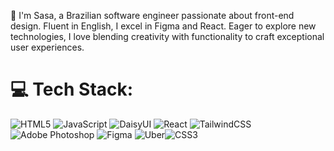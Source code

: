 :pushpin: I'm Sasa, a Brazilian software engineer passionate about front-end design. Fluent in English, I excel in Figma and React. Eager to explore new technologies, I love blending creativity with functionality to craft exceptional user experiences. <br> 

# 💻 Tech Stack:
![HTML5](https://img.shields.io/badge/html5-%23E34F26.svg?style=flat&logo=html5&logoColor=white) ![JavaScript](https://img.shields.io/badge/javascript-%23323330.svg?style=flat&logo=javascript&logoColor=%23F7DF1E) ![DaisyUI](https://img.shields.io/badge/daisyui-5A0EF8?style=flat&logo=daisyui&logoColor=white) ![React](https://img.shields.io/badge/react-%2320232a.svg?style=flat&logo=react&logoColor=%2361DAFB) ![TailwindCSS](https://img.shields.io/badge/tailwindcss-%2338B2AC.svg?style=flat&logo=tailwind-css&logoColor=white) ![Adobe Photoshop](https://img.shields.io/badge/adobe%20photoshop-%2331A8FF.svg?style=flat&logo=adobe%20photoshop&logoColor=white) ![Figma](https://img.shields.io/badge/figma-%23F24E1E.svg?style=flat&logo=figma&logoColor=white) ![Uber](https://img.shields.io/badge/Uber-%23000000.svg?style=flat&logo=Uber&logoColor=white)![CSS3](https://img.shields.io/badge/css3-%231572B6.svg?style=flat&logo=css3&logoColor=white)
